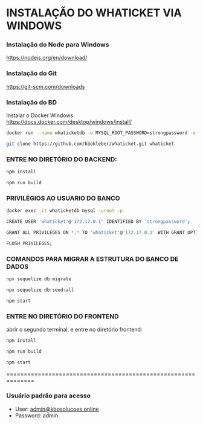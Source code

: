 # INSTALAÇÃO DO WHATICKET VIA WINDOWS

### Instalação do Node para Windows

https://nodejs.org/en/download/

### Instalação do Git

https://git-scm.com/downloads

### Instalação do BD

Instalar o Docker Windows https://docs.docker.com/desktop/windows/install/

```bash
docker run --name whaticketdb -e MYSQL_ROOT_PASSWORD=strongpassword -e MYSQL_DATABASE=whaticket -e MYSQL_USER=whaticket -e MYSQL_PASSWORD=whaticket --restart always -p 3306:3306 -d mariadb:latest --character-set-server=utf8mb4 --collation-server=utf8mb4_bin
```

```bash
git clone https://github.com/kbokleber/whaticket.git whaticket
```

### ENTRE NO DIRETÓRIO DO BACKEND:

```bash
npm install
```
```bash
npm run build
```

### PRIVILÉGIOS AO USUARIO DO BANCO
```bash
docker exec -it whaticketdb mysql -uroot -p
```	
```bash
CREATE USER 'whaticket'@'172.17.0.1' IDENTIFIED BY 'strongpassword';
```
```bash
GRANT ALL PRIVILEGES ON *.* TO 'whaticket'@'172.17.0.1' WITH GRANT OPTION;
```
```bash
FLUSH PRIVILEGES;
```

### COMANDOS PARA MIGRAR A ESTRUTURA DO BANCO DE DADOS
```bash
npx sequelize db:migrate
```
```bash
npx sequelize db:seed:all
```
```bash
npm start
```

### ENTRE NO DIRETÓRIO DO FRONTEND

abrir o segundo terminal, e entre no diretório frontend:
```bash
npm install
```
```bash
npm run build
```
```bash
npm start
```

==============================================================

### Usuário padrão para acesso

* User: admin@kbosolucoes.online  
* Password: admin
